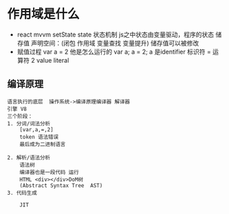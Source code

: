 # 作用域是什么

- react mvvm setState state  状态机制
    js之中状态由变量驱动，程序的状态 储存值 声明空间：(闭包 作用域 变量查找 变量提升)
    储存值可以被修改 
- 赋值过程
    var a = 2 他是怎么运行的  var a; a = 2;
    a 是identifier  标识符 = 运算符  2 value literal


## 编译原理
    语言执行的底层  操作系统->编译原理编译器 解译器
    引擎 V8 
    三个阶段：
    1. 分词/词法分析
        [var,a,=,2]
        token 语法错误
        最后成为二进制语言
        
    2. 解析/语法分析
        语法树
        编译器也是一段代码 运行
        HTML <div></div>DoM树
        (Abstract Syntax Tree  AST)
    3. 代码生成

        JIT